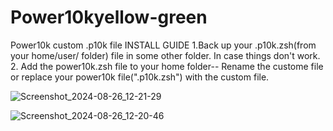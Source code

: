 # Power10kyellow-green
Power10k custom .p10k file
INSTALL GUIDE
1.Back up your .p10k.zsh(from your home/user/ folder) file in some other folder. In case things don't work.
2. Add the power10k.zsh file to your home folder-- Rename the custome file or replace your power10k file(".p10k.zsh") with the custom file.

![Screenshot_2024-08-26_12-21-29](https://github.com/user-attachments/assets/443df2c0-4beb-472f-a851-9eea8ba0b742)

![Screenshot_2024-08-26_12-20-46](https://github.com/user-attachments/assets/9ba20346-c126-4ba1-84ed-761817c102ac)

